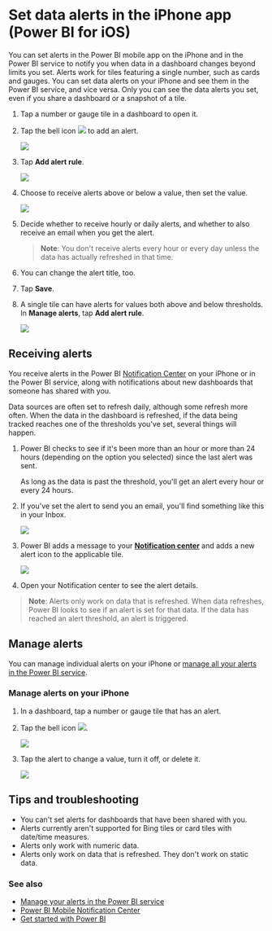 <properties 
   pageTitle="Set data alerts in the iPhone app"
   description="Learn to set alerts to notify you when data in a dashboard changes beyond limits you set in the Power BI mobile app on the iPhone and in the Power BI service."
   services="powerbi" 
   documentationCenter="" 
   authors="maggiesMSFT" 
   manager="mblythe" 
   backup=""
   editor=""
   tags=""
   qualityFocus="no"
   qualityDate=""/>
 
<tags
   ms.service="powerbi"
   ms.devlang="NA"
   ms.topic="article"
   ms.tgt_pltfrm="NA"
   ms.workload="powerbi"
   ms.date="07/27/2016"
   ms.author="maggies"/>

# Set data alerts in the iPhone app (Power BI for iOS)  

You can set alerts in the Power BI mobile app on the iPhone and in the Power BI service to notify you when data in a dashboard changes beyond limits you set. Alerts work for tiles featuring a single number, such as cards and gauges. You can set data alerts on your iPhone and see them in the Power BI service, and vice versa. Only you can see the data alerts you set, even if you share a dashboard or a snapshot of a tile.

1.  Tap a number or gauge tile in a dashboard to open it.  

2.  Tap the bell icon ![](media/powerbi-mobile-set-data-alerts-in-the-iphone-app/PBI_iPhoneBellIconUnselect.png) to add an alert.  
  
    ![](media/powerbi-mobile-set-data-alerts-in-the-iphone-app/power-bi-iphone-set-alert.png)

3.  Tap **Add alert rule**.

    ![](media/powerbi-mobile-set-data-alerts-in-the-iphone-app/power-bi-no-alert-rules-yet.png)

4.  Choose to receive alerts above or below a value, then set the value.
  
    ![](media/powerbi-mobile-set-data-alerts-in-the-iphone-app/power-bi-iphone-alert-rule-below.png)

4.  Decide whether to receive hourly or daily alerts, and whether to also receive an email when you get the alert.

    >**Note**: You don't receive alerts every hour or every day unless the data has actually refreshed in that time.
    
6.  You can change the alert title, too.

6.  Tap **Save**.

7.  A single tile can have alerts for values both above and below thresholds. In **Manage alerts**, tap **Add alert rule**.

    ![](media/powerbi-mobile-set-data-alerts-in-the-iphone-app/power-bi-iphone-add-alert-rule.png)

## Receiving alerts

You receive alerts in the Power BI [Notification Center](powerbi-mobile-notification-center.md) on your iPhone or in the Power BI service, along with notifications about new dashboards that someone has shared with you.

Data sources are often set to refresh daily, although some refresh more often. When the data in the dashboard is refreshed, if the data being tracked reaches one of the thresholds you've set, several things will happen.

1.  Power BI checks to see if it's been more than an hour or more than 24 hours (depending on the option you selected) since the last alert was sent.

    As long as the data is past the threshold, you'll get an alert every hour or every 24 hours.

2.  If you've set the alert to send you an email, you'll find something like this in your Inbox.

    ![](media/powerbi-service-set-data-alerts/powerbi-alerts-email.png)

3.  Power BI adds a message to your [**Notification center**](powerbi-mobile-notification-center.md) and adds a new alert icon to the applicable tile.

    ![](media/powerbi-service-set-data-alerts/powerbi-alert-notifications.png)

4. Open your Notification center to see the alert details.

>**Note**: Alerts only work on data that is refreshed. When data refreshes, Power BI looks to see if an alert is set for that data. If the data has reached an alert threshold, an alert is triggered.


## Manage alerts

You can manage individual alerts on your iPhone or [manage all your alerts in the Power BI service](powerbi-service-set-data-alerts.md).

### Manage alerts on your iPhone

1.  In a dashboard, tap a number or gauge tile that has an alert.  

2.  Tap the bell icon ![](media/powerbi-mobile-set-data-alerts-in-the-iphone-app/PBI_iPhoneBellIconUnselect.png).  
  
    ![](media/powerbi-mobile-set-data-alerts-in-the-iphone-app/power-bi-iphone-set-alert.png)

3. Tap the alert to change a value, turn it off, or delete it. 

    ![](media/powerbi-mobile-set-data-alerts-in-the-iphone-app/power-bi-iphone-add-alert-rule.png)

## Tips and troubleshooting
- You can't set alerts for dashboards that have been shared with you.
- Alerts currently aren't supported for Bing tiles or card tiles with date/time measures.
- Alerts only work with numeric data.
- Alerts only work on data that is refreshed. They don't work on static data.

### See also  
- [Manage your alerts in the Power BI service](powerbi-service-set-data-alerts.md) 
- [Power BI Mobile Notification Center](powerbi-mobile-notification-center.md)
- [Get started with Power BI](powerbi-service-get-started.md)  